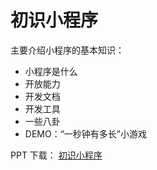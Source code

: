 # 初识小程序
主要介绍小程序的基本知识：
* 小程序是什么
* 开放能力
* 开发文档
* 开发工具
* 一些八卦
* DEMO：“一秒钟有多长”小游戏

PPT 下载： [初识小程序](https://didimis.github.io/downloads/first_introduction.pdf)